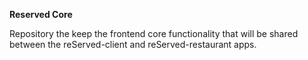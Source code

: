 **Reserved Core**

Repository the keep the frontend core functionality that will be shared between the reServed-client and reServed-restaurant apps.
